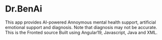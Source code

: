 # Dr.BenAi
This app provides AI-powered Annoymous mental health support, artificial emotional support and diagnosis. Note that diagnosis may not be accurate. This is the Fronted source Built using Angular19, Javascript, Java and XML.
